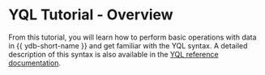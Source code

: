 # YQL Tutorial - Overview

From this tutorial, you will learn how to perform basic operations with data in {{ ydb-short-name }} and get familiar with the YQL syntax. A detailed description of this syntax is also available in the [YQL reference documentation](../../../../yql/reference/index.md).

